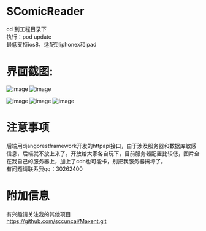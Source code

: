 # SComicReader
cd 到工程目录下 <br> 
执行：pod update <br>
最低支持ios8，适配到iphonex和ipad


# 界面截图:
![image](https://github.com/sccuncai/SComicReader/raw/master/Screenshots/iphone1.png)
![image](https://github.com/sccuncai/SComicReader/raw/master/Screenshots/iphone2.png)

![image](https://github.com/sccuncai/SComicReader/raw/master/Screenshots/iphone3.png)
![image](https://github.com/sccuncai/SComicReader/raw/master/Screenshots/iphone5.png)
![image](https://github.com/sccuncai/SComicReader/raw/master/Screenshots/iphone6.png)

# 注意事项
后端用djangorestframework开发的httpapi接口，由于涉及服务器和数据库敏感信息，后端就不放上来了。开放给大家各自玩下，目前服务器配置比较低，图片全在我自己的服务器上，加上了cdn也可能卡，别把我服务器搞垮了。<br>
有问题请联系我qq：30262400

# 附加信息
有兴趣请关注我的其他项目<br>
https://github.com/sccuncai/Maxent.git
